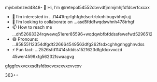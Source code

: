 mjvbnbnzed4848- 👋 Hi, I’m @retepol54552cbvvdfjmmjmhjfdfdcvrfcxcxx
- 👀 I’m interested in ...t1441trgrfghfghdscrtrtrknhibugvbhnjlujj
- 💞️ I’m looking to collaborate on ...asd5fddfwqdswhnh478trhgf
- 📫 How to reach me ...dh52663324rqwewq51erer85596+wqdqwbfbfddssfewefwd5296512
- 😄 Pronouns: ...85855112354dfgdt226664549563dfg262fsdxcghhgnhgghnvdss
- ⚡ Fun fact: ...2526sfd11414sfddss1521623dfgfdcxvxczd
45wer4596xfg56232fswaagvg
<!---asd22222fgcvb because its `README.md` (tcvfdhis file) appears on your GitHub profile.5xvcxvcxcv4354wqewqehthht5sdf5
You can click the Preview link to take a look at your changes.
--->gfggfcvxvcxxsdfsfdbxcvcxcxvxcvvcxv
363++
